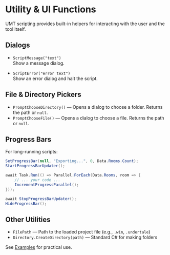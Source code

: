 # Utility & UI Functions

UMT scripting provides built-in helpers for interacting with the user and the tool itself.

## Dialogs

- `ScriptMessage("text")`  
  Show a message dialog.

- `ScriptError("error text")`  
  Show an error dialog and halt the script.

## File & Directory Pickers

- `PromptChooseDirectory()` — Opens a dialog to choose a folder. Returns the path or `null`.
- `PromptChooseFile()` — Opens a dialog to choose a file. Returns the path or `null`.

## Progress Bars

For long-running scripts:

```csharp
SetProgressBar(null, "Exporting...", 0, Data.Rooms.Count);
StartProgressBarUpdater();

await Task.Run(() => Parallel.ForEach(Data.Rooms, room => {
    // ... your code ...
    IncrementProgressParallel();
}));

await StopProgressBarUpdater();
HideProgressBar();
```

## Other Utilities

- `FilePath` — Path to the loaded project file (e.g., `.win`, `.undertale`)
- `Directory.CreateDirectory(path)` — Standard C# for making folders

See [Examples](examples.md) for practical use.